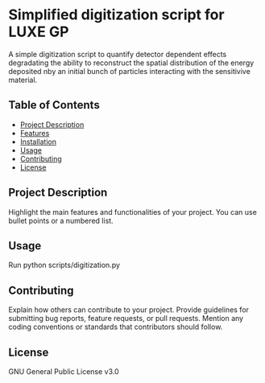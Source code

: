 # Simplified digitization script for LUXE GP

A simple digitization script to quantify detector dependent effects degradating the ability to reconstruct the spatial distribution of the energy deposited nby an initial bunch of particles interacting with the sensitivive material.

## Table of Contents

- [Project Description](#project-description)
- [Features](#features)
- [Installation](#installation)
- [Usage](#usage)
- [Contributing](#contributing)
- [License](#license)

## Project Description

Highlight the main features and functionalities of your project. You can use bullet points or a numbered list.


## Usage

Run
python scripts/digitization.py

## Contributing

Explain how others can contribute to your project. Provide guidelines for submitting bug reports, feature requests, or pull requests. Mention any coding conventions or standards that contributors should follow.

## License

GNU General Public License v3.0
